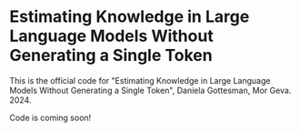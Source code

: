 # Estimating Knowledge in Large Language Models Without Generating a Single Token
This is the official code for "Estimating Knowledge in Large Language Models Without Generating a Single Token", Daniela Gottesman, Mor Geva. 2024.

Code is coming soon!
